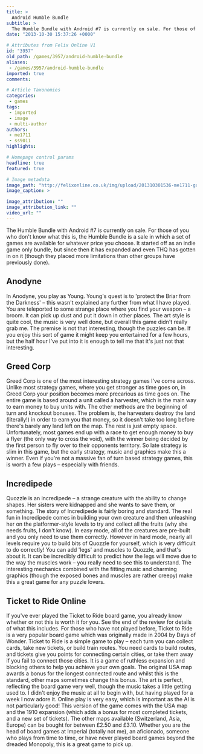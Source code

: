 ```yaml
---
title: >
  Android Humble Bundle
subtitle: >
  The Humble Bundle with Android #7 is currently on sale. For those of you who don’t know what this is, the Humble Bundle is a sale in which a set of games are available for whatever price you choose.
date: "2013-10-30 15:37:26 +0000"

# Attributes from Felix Online V1
id: "3957"
old_path: /games/3957/android-humble-bundle
aliases:
 - /games/3957/android-humble-bundle
imported: true
comments:

# Article Taxonomies
categories:
 - games
tags:
 - imported
 - image
 - multi-author
authors:
 - me1711
 - ss9011
highlights:

# Homepage control params
headline: true
featured: true

# Image metadata
image_path: "http://felixonline.co.uk/img/upload/201310301536-me1711-games_t2r.jpg"
image_caption: >

image_attribution: ""
image_attribution_link: ""
video_url: ""
---
```


The Humble Bundle with Android #7 is currently on sale. For those of you who don't know what this is, the Humble Bundle is a sale in which a set of games are available for whatever price you choose. It started off as an indie game only bundle, but since then it has expanded and even THQ has gotten in on it (though they placed more limitations than other groups have previously done).
## Anodyne
In Anodyne, you play as Young. Young's quest is to 'protect the Briar from the Darkness' – this wasn't explained any further from what I have played. You are teleported to some strange place where you find your weapon – a broom. It can pick up dust and put it down in other places. The art style is quite cool, the music is very well done, but overall this game didn't really grab me. The premise is not that interesting, though the puzzles can be. If you enjoy this sort of game it might keep you entertained for a few hours, but the half hour I've put into it is enough to tell me that it's just not that interesting.
## Greed Corp
Greed Corp is one of the most interesting strategy games I've come across. Unlike most strategy games, where you get stronger as time goes on, in Greed Corp your position becomes more precarious as time goes on. The entire game is based around a unit called a harvester, which is the main way to earn money to buy units with. The other methods are the beginning of turn and knockout bonuses. The problem is, the harvesters destroy the land (literally!) in order to earn you that money, so it doesn't take too long before there's barely any land left on the map. The rest is just empty space.
 Unfortunately, most games end up with a race to get enough money to buy a flyer (the only way to cross the void), with the winner being decided by the first person to fly over to their opponents territory. So late strategy is slim in this game, but the early strategy, music and graphics make this a winner. Even if you're not a massive fan of turn based strategy games, this is worth a few plays – especially with friends.
## Incredipede
Quozzle is an incredipede – a strange creature with the ability to change shapes. Her sisters were kidnapped and she wants to save them, or something. The story of Incredipede is fairly boring and standard. The real fun in Incredipede comes in building your own creature and then unleashing her on the platformer-style levels to try and collect all the fruits (why she needs fruits, I don't know). In easy mode, all of the creatures are pre-built and you only need to use them correctly. However in hard mode, nearly all levels require you to build bits of Quozzle for yourself, which is very difficult to do correctly! You can add 'legs' and muscles to Quozzle, and that's about it. It can be incredibly difficult to predict how the legs will move due to the way the muscles work – you really need to see this to understand.
 The interesting mechanics combined with the fitting music and charming graphics (though the exposed bones and muscles are rather creepy) make this a great game for any puzzle lovers.
## Ticket to Ride Online
If you've ever played the Ticket to Ride board game, you already know whether or not this is worth it for you. See the end of the review for details of what this includes.
 For those who have not played before, Ticket to Ride is a very popular board game which was originally made in 2004 by Days of Wonder.
 Ticket to Ride is a simple game to play – each turn you can collect cards, take new tickets, or build train routes. You need cards to build routes, and tickets give you points for connecting certain cities, or take them away if you fail to connect those cities. It is a game of ruthless expansion and blocking others to help you achieve your own goals. The original USA map awards a bonus for the longest connected route and whilst this is the standard, other maps sometimes change this bonus.
 The art is perfect, reflecting the board game very well, though the music takes a little getting used to. I didn't enjoy the music at all to begin with, but having played for a week I now adore it.
 Online play is very easy, which is important as the AI is not particularly good!
 This version of the game comes with the USA map and the 1910 expansion (which adds a bonus for most completed tickets, and a new set of tickets). The other maps available (Switzerland, Asia, Europe) can be bought for between £2.50 and £3.10.
 Whether you are the head of board games at Imperial (totally not me), an aficionado, someone who plays from time to time, or have never played board games beyond the dreaded Monopoly, this is a great game to pick up.
